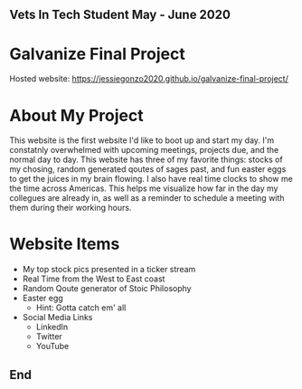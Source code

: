 ## Vets In Tech Student May - June 2020
# Galvanize Final Project
Hosted website: https://jessiegonzo2020.github.io/galvanize-final-project/

# About My Project
This website is the first website I'd like to boot up and start my day. I'm constatnly overwhelmed with upcoming meetings, projects due, and the normal day to day. This website has three of my favorite things: stocks of my chosing, random generated qoutes of sages past, and fun easter eggs to get the juices in my brain flowing. I also have real time clocks to show me the time across Americas. This helps me visualize how far in the day my collegues are already in, as well as a reminder to schedule a meeting with them during their working hours. 

# Website Items
- My top stock pics presented in a ticker stream
- Real Time from the West to East coast
- Random Qoute generator of Stoic Philosophy
- Easter egg
    - Hint: Gotta catch em' all
- Social Media Links
    - LinkedIn
    - Twitter
    - YouTube
## End 

